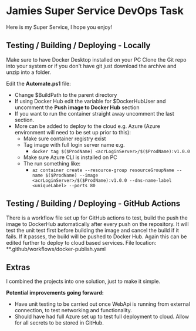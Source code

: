 # Jamies Super Service DevOps Task

Here is my Super Service, I hope you enjoy!

## Testing / Building / Deploying - Locally

Make sure to have Docker Desktop installed on your PC
Clone the Git repo into your system or if you don't have git just download the archive and unzip into a folder.

Edit the **Automate.ps1** file:

 - Change $BuildPath to the parent directory
 - If using Docker Hub edit the variable for $DockerHubUser and
   uncomment the **Push image to Docker Hub** section
 - If you want to run the container straight away uncomment the last section.
 - More can be added to deploy to the cloud e.g. Azure (Azure environment will need to be set up prior to this):
	 - Make sure container registry exist
	 - Tag image with full login server name e.g. 
		 - `docker tag $($ProdName) <acrLoginServer>/$($ProdName):v1.0.0`
	 - Make sure Azure CLI is installed on PC
	 - The run something like:
		 - `az container create --resource-group resourceGroupName --name $($ProdName) --image <acrLoginServer>/$($ProdName):v1.0.0 --dns-name-label <uniqueLabel> --ports 80`

## Testing / Building / Deploying - GitHub Actions

There is a workflow file set up for GitHub actions to test, build the push the image to DockerHub automatically after every push on the repository.  It will test the unit test first before building the image and cancel the build if it fails.  If it passes, the build will be pushed to Docker Hub.  Again this can be edited further to deploy to cloud based services.
File location: **.github/workflows/docker-publish.yaml

## Extras
I combined the projects into one solution, just to make it simple.

**Potential improvements going forward:**
 - Have unit testing to be carried out once WebApi is running from external connection, to test networking and functionality.
 - Should have had full Azure set up to test full deployment to cloud.  Allow for all secrets to be stored in GitHub.

